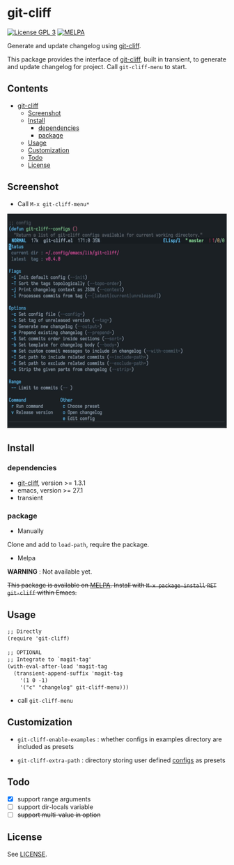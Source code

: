 # git-cliff

[![License GPL 3](https://img.shields.io/badge/license-GPL_3-green.svg?style=flat)](LICENSE)
[![MELPA](http://melpa.org/packages/git-cliff-badge.svg)](http://melpa.org/#/git-cliff)

Generate and update changelog using [git-cliff][git-cliff].

This package provides the interface of [git-cliff][git-cliff], built in transient, to
generate and update changelog for project. Call `git-cliff-menu` to start.

<!-- markdown-toc start -->

## Contents

- [git-cliff](#git-cliff)
  - [Screenshot](#screenshot)
  - [Install](#install)
    - [dependencies](#dependencies)
    - [package](#package)
  - [Usage](#usage)
  - [Customization](#customization)
  - [Todo](#todo)
  - [License](#license)

<!-- markdown-toc end -->

## Screenshot

- Call `M-x git-cliff-menu*`

![git-cliff-menu](image/git-cliff-menu.jpg)

## Install

### dependencies

- [git-cliff][git-cliff], version >= 1.3.1
- emacs, version >= 27.1
- transient

### package

- Manually

Clone and add to `load-path`, require the package.

- Melpa

**WARNING** : Not available yet.

~~This package is available on [MELPA]. Install with `M-x package-install` `RET` `git-cliff` within Emacs.~~

## Usage

```elisp
;; Directly
(require 'git-cliff)

;; OPTIONAL
;; Integrate to `magit-tag'
(with-eval-after-load 'magit-tag
  (transient-append-suffix 'magit-tag
    '(1 0 -1)
    '("c" "changelog" git-cliff-menu)))
```

- call `git-cliff-menu`

## Customization

- `git-cliff-enable-examples` : whether configs in examples directory are included as presets

- `git-cliff-extra-path` : directory storing user defined [configs](https://git-cliff.org/docs/configuration/) as presets

## Todo

- [x] support range arguments
- [ ] support dir-locals variable
- [ ] ~~support multi-value in option~~

## License

See [LICENSE](LICENSE).

[melpa]: http://melpa.org/#/git-cliff
[git-cliff]: https://github.com/orhun/git-cliff
